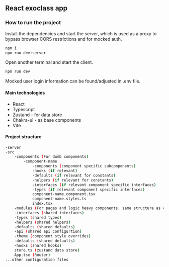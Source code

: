 ## React exoclass app

### How to run the project

Install the dependencies and start the server, which is used as a proxy to bypass browser CORS restrictions and for mocked auth.

```sh
npm i
npm run dev:server
```

Open another terminal and start the client.

```sh
npm run dev
```

Mocked user login information can be found/adjusted in .env file.

#### Main technologies

- React
- Typescript
- Zustand - for data store
- Chakra-ui - as base components
- Vite

#### Project structure

```sh
-server
-src
    -components (For dumb components)
        -component-name
            -components (component specific subcomponents)
            -hooks (if relevant)
            -defaults (if relevant for constants)
            -helpers (if relevant for constants)
            -interfaces (if relevant component specific interfaces)
            -types (if relevant component specific interfaces)
            component-name.component.tsx
            component-name.styles.ts
            index.tsx
    -modules (For pages and logic heavy components, same structure as components)
    -interfaces (shared interfaces)
    -types (shared types)
    -helpers (shared helpers)
    -defaults (shared defaults)
    -api (shared api configurtion)
    -theme (component style overrides)
    -defaults (shared defaults)
    -hooks (shared hooks)
    store.ts (zustand data store)
    App.tsx (Router)
...other configuration files
```
